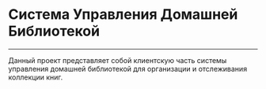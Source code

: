 
# Система Управления Домашней Библиотекой

---

Данный проект представляет собой клиентскую часть системы управления домашней библиотекой для организации и отслеживания
коллекции книг.
